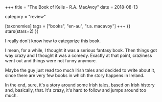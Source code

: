 +++
title = "The Book of Kells - R.A. MacAvoy"
date = 2018-08-13

category = "review"

[taxonomies]
tags = ["books", "en-au", "r.a. macavoy"]
+++
{{ stars(stars=2) }}

I really don't know how to categorize this book.

I mean, for a while, I thought it was a serious fantasy book. Then things got way crazy and I thought it was a comedy. Exactly at that point, craziness went out and things were not funny anymore.

Maybe the guy just read too much Irish tales and decided to write about it, since there are very few books in which the story happens in Ireland.

In the end, sure, it's a story around some Irish tales, based on Irish history and, basically, that. It's crazy, it's hard to follow and jumps around too much.